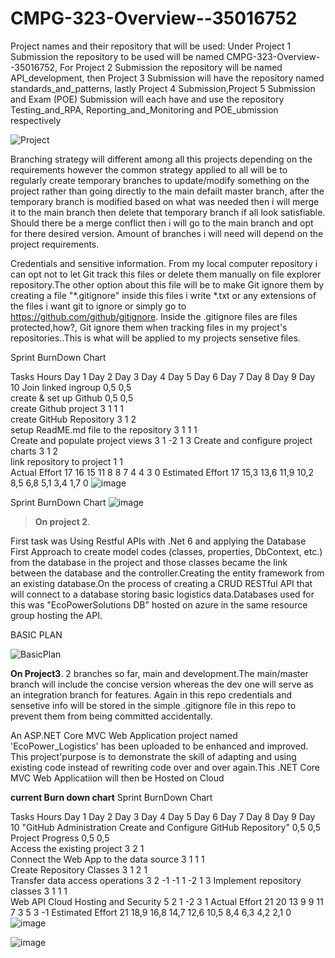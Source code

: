 # CMPG-323-Overview--35016752 




Project names and their repository that will be used: 
Under Project 1 Submission the repository to be used will be named CMPG-323-Overview--35016752,
For Project 2 Submission the repository will be named API_development, 
then Project 3 Submission will have the repository named standards_and_patterns, 
lastly Project 4 Submission,Project 5 Submission and Exam (POE) Submission will each have and use 
the repository Testing_and_RPA, Reporting_and_Monitoring and POE_ubmission respectively


![Project](https://github.com/Bongani-4/CMPG-323-Overview--35016752/assets/140083292/ff36abef-8d34-42ee-940a-ee81a51a59cf)

Branching strategy will different among all this projects depending on the requirements however the common strategy applied to all will be to
regularly create temporary branches to update/modify something on the project rather than going directly to the main defailt master branch,
after the temporary branch is modified based on what was needed then i will merge it to the main branch then delete that temporary branch if all look satisfiable.
Should there be a  merge conflict then i will go to the main branch and opt for there desired version.
Amount of branches i will need will depend on the project requirements.

Credentials and sensitive information.
From my local computer repository i can opt not to let Git track this files 
or delete them manually on file explorer repository.The other option about this file will be to make Git ignore them by creating a file 
"*.gitignore" inside this files i write *.txt or any extensions of the files i want git to ignore or simply go to https://github.com/github/gitignore. Inside the .gitignore files are files protected,how?, Git ignore them when tracking files in my project's repositories..This is what will be applied to my projects sensetive files.

Sprint BurnDown Chart												
												
Tasks		Hours	Day 1	Day 2	Day 3	Day 4	Day 5	Day 6	Day 7	Day 8	Day 9	Day 10
Join linked ingroup		0,5	0,5									
create & set up Github		0,5	0,5									
create Github project		3		1	1	1						
create GitHub Repository		3			1	2						
setup ReadME.md file to the repository		3			1			1	1			
Create and populate project views		3							1	-2	1	3
Create and configure project charts		3							1	2		
link repository to project		1			1							
	Actual Effort	17	16	15	11	8	8	7	4	4	3	0
	Estimated Effort	17	15,3	13,6	11,9	10,2	8,5	6,8	5,1	3,4	1,7	0
![image](https://github.com/Bongani-4/CMPG-323--overview/assets/140083292/310fc102-a031-4e2e-a739-e6151f60ea88)



Sprint BurnDown Chart
![image](https://github.com/Bongani-4/CMPG-323-Overview--35016752/assets/140083292/7db4dbee-9b04-496a-a60c-86884571aeb5)


> **On project 2**.

First task was Using Restful APIs  with .Net 6	and applying the Database First Approach  to create model codes (classes, properties, DbContext, etc.) from the database in the project and those classes became the link between the database and the controller.Creating the entity framework from an existing database.On the process of creating  a CRUD RESTful API that will connect to a database storing basic logistics data.Databases used for this was "EcoPowerSolutions DB" hosted on azure in the same resource group hosting the API.

BASIC PLAN 

![BasicPlan](https://github.com/Bongani-4/CMPG-323--overview/assets/140083292/2fff3566-c16e-4009-bc7d-1b07935b11f8)

 



**On Project3**.
2 branches so far, main and development.The main/master branch will include the concise version whereas the dev one will serve as an integration branch for features. Again in this repo credentials and sensetive info will be stored in the simple .gitignore file in this repo to prevent them from being committed accidentally.

An ASP.NET Core MVC Web Application project named 'EcoPower_Logistics' has been uploaded to be enhanced and improved. This project'purpose is to demonstrate the skill of adapting and using existing code instead of rewriting code over and over again.This .NET Core MVC Web Applicatiion will then be Hosted on Cloud  

**current Burn down chart**
Sprint BurnDown Chart												
												
Tasks		Hours	Day 1	Day 2	Day 3	Day 4	Day 5	Day 6	Day 7	Day 8	Day 9	Day 10
"GitHub Administration	Create and Configure GitHub Repository"		0,5	0,5									
Project Progress		0,5	0,5									
Access the existing project		3		2	1							
Connect the Web App to the data source		3			1				1		1	
Create Repository Classes		3			1			2	1			
Transfer data access operations		3		2			-1	-1	1	-2	1	3
Implement repository classes		3		1			1		1			
Web API Cloud Hosting and Security		5		2	1		-2	3				1
	Actual Effort	21	20	13	9	9	11	7	3	5	3	-1
	Estimated Effort	21	18,9	16,8	14,7	12,6	10,5	8,4	6,3	4,2	2,1	0
![image](https://github.com/Bongani-4/CMPG-323--overview/assets/140083292/c720feeb-7cac-42cb-b52f-c9edf2a3a0bb)

![image](https://github.com/Bongani-4/CMPG-323--overview/assets/140083292/ca3698c9-572c-414a-a0ee-911ec1089bd9)


